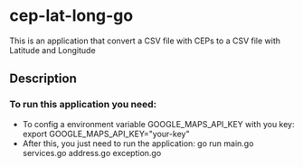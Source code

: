 # cep-lat-long-go
This is an application that convert a CSV file with CEPs to a CSV file with Latitude and Longitude

## Description

### To run this application you need:
* To config a environment variable GOOGLE_MAPS_API_KEY with you key:
export GOOGLE_MAPS_API_KEY="your-key"
* After this, you just need to run the application:
go run main.go services.go address.go exception.go

